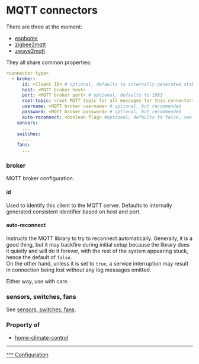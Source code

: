 MQTT connectors
==
There are three at the moment:
* [esphome](./esphome.md)
* [zigbee2mqtt](./zigbee2mqtt.md)
* [zwave2mqtt](./zwave2mqtt.md)

They all share common properties:

```yaml
<connector-type>
  - broker:
      id: <Client ID> # optional, defaults to internally generated stable hash code
      host: <MQTT broker host>
      port: <MQTT broker port> # optional, defaults to 1883
      root-topic: <root MQTT topic for all messages for this connector>
      username: <MQTT broker username> # optional, but recommended
      password: <MQTT broker password> # optional, but recommended
      auto-reconnect: <boolean flag> #optional, defaults to false, see below
    sensors:
      ...
    switches:
      ...
    fans:
      ...
```

### broker
MQTT broker configuration.

#### id

Used to identify this client to the MQTT server. Defaults to internally generated consistent identifier based on host and port.

#### auto-reconnect
Instructs the MQTT library to try to reconnect automatically. Generally, it is a good thing, but it may backfire during initial setup because the library does it quietly and will do it forever, with the rest of the system appearing stuck, hence the default of `false`.  
On the other hand, unless it is set to `true`, a service interruption may result in connection being lost without any log messages emitted.

Either way, use with care.

### sensors, switches, fans

See [sensors, switches, fans](./sensors-switches-fans.md).

### Property of
* [home-climate-control](./home-climate-control.md)

---
[^^^ Configuration](./index.md)
